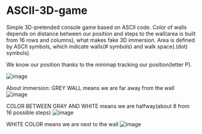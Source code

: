 # ASCII-3D-game
Simple 3D-pretended console game based on ASCII code.
Color of walls depends on distance between our position and steps to the wall(area is built from 16 rows and columns), what makes fake 3D immersion.
Area is defined by ASCII symbols, which indicate walls(# symbols) and walk space(.(dot) symbols).

We know our position thanks to the minimap tracking our position(letter P).



![image](https://user-images.githubusercontent.com/84204929/187273060-11566b3f-6800-4b65-a053-f907becb60d3.png)




About immersion:
GREY WALL means we are far away from the wall
![image](https://user-images.githubusercontent.com/84204929/187271266-4fac04a6-8438-46fd-9227-59191d16559e.png)

COLOR BETWEEN GRAY AND WHITE means we are halfway(about 8 from 16 possible steps)
![image](https://user-images.githubusercontent.com/84204929/187272291-f804d61a-0e00-4e10-848a-2ce9a4706fbe.png)

WHITE COLOR means we are next to the wall
![image](https://user-images.githubusercontent.com/84204929/187272425-5cad8570-01af-41ce-b596-b6712cdcf49d.png)
